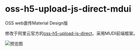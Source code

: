 # oss-h5-upload-js-direct-mdui
OSS web直传Material Design版

修改于阿里云官方的[oss-h5-upload-js-direct](https://help.aliyun.com/document_detail/31925.html)，采用MUDI前端框架。

![预览图](https://ppmm.org/images/2020/06/25/ef6c77f9f9e58295cba7fc6e7323049f.jpg)
